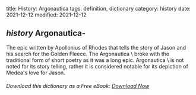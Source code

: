 title: History: Argonautica
tags: definition, dictionary
category: history
date: 2021-12-12
modified: 2021-12-12

## _history_  Argonautica-
The epic written by Apollonius of Rhodes that
tells the story of Jason and his search for the Golden Fleece.  The
  Argonautica \ broke with the traditional form of short poetry as
it was a long epic.     Argonautica \ is not noted for its story
telling, rather it is considered notable for its depiction of Medea's
love for Jason.


###### Download *this* dictionary as a Free eBook: [Download Now]({static}static/SerfHistoryDictionary.pdf)

